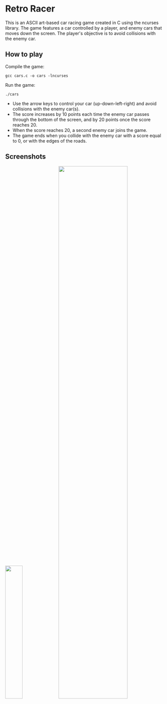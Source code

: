 # Retro Racer
This is an ASCII art-based car racing game created in C using the ncurses library. 
The game features a car controlled by a player, and enemy cars that moves down the screen. 
The player's objective is to avoid collisions with the enemy car.

## How to play
Compile the game:
```
gcc cars.c -o cars -lncurses
```
Run the game:
```
./cars
```
- Use the arrow keys to control your car (up-down-left-right) and avoid collisions with the enemy car(s). <br>
- The score increases by 10 points each time the enemy car passes through the bottom of the screen, and by 20 points once the score reaches 20.<br>
- When the score reaches 20, a second enemy car joins the game.
- The game ends when you collide with the enemy car with a score equal to 0, or with the edges of the roads.
## Screenshots
<p float="left">
  <img src="https://github.com/xertendsz/retro-racer/blob/main/image/race.png" width="33%" />
  <img src="https://github.com/xertendsz/retro-racer/blob/main/image/gameover.png" width="66%" />
</p>







